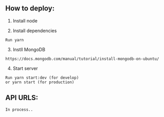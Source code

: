 ## How to deploy:

1. Install node

2. Install dependencies
```
Run yarn
```

3. Instll MongoDB
```
https://docs.mongodb.com/manual/tutorial/install-mongodb-on-ubuntu/
```

4. Start server
```
Run yarn start:dev (for develop)
or yarn start (for production)
```

## API URLS:

```
In process..

```